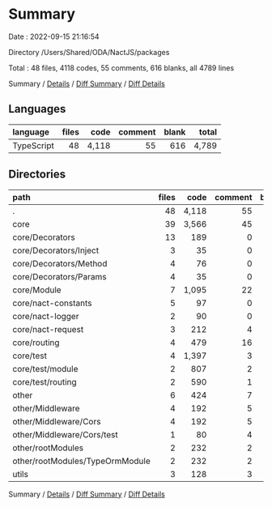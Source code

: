 # Summary

Date : 2022-09-15 21:16:54

Directory /Users/Shared/ODA/NactJS/packages

Total : 48 files,  4118 codes, 55 comments, 616 blanks, all 4789 lines

Summary / [Details](details.md) / [Diff Summary](diff.md) / [Diff Details](diff-details.md)

## Languages
| language | files | code | comment | blank | total |
| :--- | ---: | ---: | ---: | ---: | ---: |
| TypeScript | 48 | 4,118 | 55 | 616 | 4,789 |

## Directories
| path | files | code | comment | blank | total |
| :--- | ---: | ---: | ---: | ---: | ---: |
| . | 48 | 4,118 | 55 | 616 | 4,789 |
| core | 39 | 3,566 | 45 | 505 | 4,116 |
| core/Decorators | 13 | 189 | 0 | 45 | 234 |
| core/Decorators/Inject | 3 | 35 | 0 | 11 | 46 |
| core/Decorators/Method | 4 | 76 | 0 | 15 | 91 |
| core/Decorators/Params | 4 | 35 | 0 | 12 | 47 |
| core/Module | 7 | 1,095 | 22 | 171 | 1,288 |
| core/nact-constants | 5 | 97 | 0 | 13 | 110 |
| core/nact-logger | 2 | 90 | 0 | 20 | 110 |
| core/nact-request | 3 | 212 | 4 | 54 | 270 |
| core/routing | 4 | 479 | 16 | 79 | 574 |
| core/test | 4 | 1,397 | 3 | 122 | 1,522 |
| core/test/module | 2 | 807 | 2 | 83 | 892 |
| core/test/routing | 2 | 590 | 1 | 39 | 630 |
| other | 6 | 424 | 7 | 88 | 519 |
| other/Middleware | 4 | 192 | 5 | 39 | 236 |
| other/Middleware/Cors | 4 | 192 | 5 | 39 | 236 |
| other/Middleware/Cors/test | 1 | 80 | 4 | 16 | 100 |
| other/rootModules | 2 | 232 | 2 | 49 | 283 |
| other/rootModules/TypeOrmModule | 2 | 232 | 2 | 49 | 283 |
| utils | 3 | 128 | 3 | 23 | 154 |

Summary / [Details](details.md) / [Diff Summary](diff.md) / [Diff Details](diff-details.md)